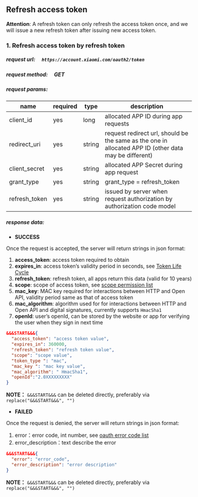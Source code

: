 ## Refresh access token

__Attention__: A refresh token can only refresh the access token once, and we will issue a new refresh token after issuing new access token.

### 1. Refresh access token by refresh token
##### request url: &emsp;`https://account.xiaomi.com/oauth2/token`
##### request method: &emsp;GET
##### request params:

name | required | type | description
---|--- | --- | ---
client_id | yes | long | allocated ​APP ID​ during app requests
redirect_uri | yes | string | request redirect url, should be the same as the one in allocated APP ID (other data may be different)
client_secret | yes | string | allocated APP Secret during app request
grant_type | yes | string | grant_type = refresh_token
refresh_token | yes | string | issued by server when request authorization by authorization code model

##### response data:

- __SUCCESS__

Once the request is accepted, the server will return strings in json format:

1. __access_token__: access token required to obtain
2. __expires_in__: access token’s validity period in seconds, see [Token Life Cycle](token-life-cycle.html)
3. __refresh_token__: refresh token, all apps return this data (valid for 10 years)
4. __scope__: scope of access token, see [scope permission​ list](scope-list.html)
5. __mac_key__: MAC key required for interactions between HTTP and Open API, validity period same as that of access token
6. __mac_algorithm__: algorithm used for for interactions between HTTP and Open API and digital signatures, currently supports `HmacSha1`
7. __openId__: user’s openId, can be stored by the website or app for verifying the user when they sign in next time

```json
&&&START&&&{
  "access_token": "access token value",
  "expires_in": 360000,
  "refresh_token": "refresh token value",
  "scope": "scope value",
  "token_type ": "mac",
  "mac_key ": "mac key value",
  "mac_algorithm": " HmacSha1",
  "openId":"2.0XXXXXXXXX"
}
```

__NOTE：__ `&&&​START​&&&`  can be deleted directly, preferably via `replace("&&&START&&&", "")`

- __FAILED__

Once the request is denied, the server will return strings in json format:

1. error：error code, int number, see ​[oauth error code list](error-code.html)
2. error_description：text describe the error

```json
&&&START&&&{
  "error": "error_code",
  "error_description": "error description"
}
```

__NOTE：__ `&&&​START​&&&`  can be deleted directly, preferably via `replace("&&&START&&&", "")`
